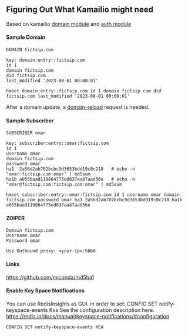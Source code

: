 ## Figuring Out What Kamailio might need

Based on kamailio [domain module](https://kamailio.org/docs/db-tables/kamailio-db-5.2.x.html#idm2077) and [auth module](https://kamailio.org/docs/db-tables/kamailio-db-5.2.x.html#idm528)

#### Sample Domain
```text
DOMAIN fictsip.com

key: domain:entry::fictsip.com
id 1
domain fictsip.com
did fictsip.com
last_modified '2023-08-01 00:00:01'

hmset domain:entry::fictsip.com id 1 domain fictsip.com did fictsip.com last_modified '2023-08-01 00:00:01'
```

After a domain update, a [domain-reload](https://www.kamailio.org/docs/modules/devel/modules/domain.html#domain.rpc.reload) request is needed.


#### Sample Subscriber
```text
SUBSCRIBER omar

key: subscriber:entry::omar:fictsip.com
id 1
username omar
domain fictsip.com
password omar
ha1  2a56d2ab702bcbc9d3653bdd19c0c218   # echo -n "omar:fictsip.com:omar" | md5sum
ha1b a055baad119864775ed837aa87aad56e   # echo -n "omar@fictsip.com:fictsip.com:omar" | md5sum

hmset subscriber:entry::omar:fictsip.com id 1 username omar domain fictsip.com password omar ha1 2a56d2ab702bcbc9d3653bdd19c0c218 ha1b a055baad119864775ed837aa87aad56e
```


#### ZOIPER

```text
Domain fictsip.com
Username omar
Password omar

Use Outbound proxy: <your-ip>:5060
```

#### Links
https://github.com/miconda/md5ha1

#### Enable Key Space Notifications
You can use RedisInsights as GUI. in order to set: CONFIG SET notify-keyspace-events Kxs
See the configuration description here. https://redis.io/docs/manual/keyspace-notifications/#configuration
```text 
CONFIG SET notify-keyspace-events KEA
```